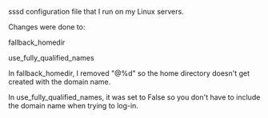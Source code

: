 sssd configuration file that I run on my Linux servers.

Changes were done to:

  fallback_homedir

  use_fully_qualified_names

In fallback_homedir, I removed "@%d" so the home directory doesn't get created with the domain name.

In use_fully_qualified_names, it was set to False so you don't have to include the domain name when trying to log-in.
